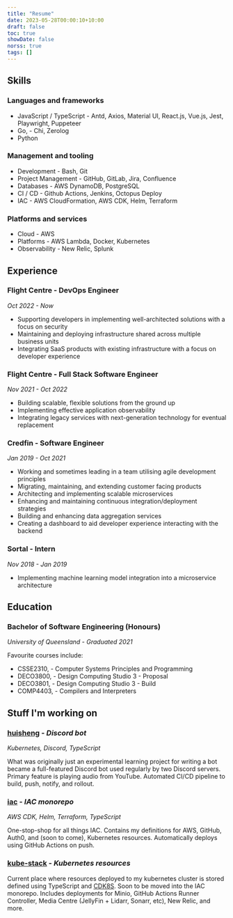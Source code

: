 ```yaml
---
title: "Resume"
date: 2023-05-28T00:00:10+10:00
draft: false
toc: true
showDate: false
norss: true
tags: []
---
```


## Skills

### Languages and frameworks

- JavaScript / TypeScript - Antd, Axios, Material UI, React.js, Vue.js, Jest, Playwright, Puppeteer
- Go, - Chi, Zerolog
- Python

### Management and tooling

- Development - Bash, Git
- Project Management - GitHub, GitLab, Jira, Confluence
- Databases - AWS DynamoDB, PostgreSQL
- CI / CD - Github Actions, Jenkins, Octopus Deploy
- IAC - AWS CloudFormation, AWS CDK, Helm, Terraform

### Platforms and services

- Cloud - AWS
- Platforms - AWS Lambda, Docker, Kubernetes
- Observability - New Relic, Splunk

## Experience

### Flight Centre - DevOps Engineer

_Oct 2022 - Now_

- Supporting developers in implementing well-architected solutions with a focus on security
- Maintaining and deploying infrastructure shared across multiple business units
- Integrating SaaS products with existing infrastructure with a focus on developer experience

### Flight Centre - Full Stack Software Engineer

_Nov 2021 - Oct 2022_

- Building scalable, flexible solutions from the ground up
- Implementing effective application observability
- Integrating legacy services with next-generation technology for eventual replacement

### Credfin - Software Engineer

_Jan 2019 - Oct 2021_

- Working and sometimes leading in a team utilising agile development principles
- Migrating, maintaining, and extending customer facing products
- Architecting and implementing scalable microservices
- Enhancing and maintaining continuous integration/deployment strategies
- Building and enhancing data aggregation services
- Creating a dashboard to aid developer experience interacting with the backend

### Sortal - Intern

_Nov 2018 - Jan 2019_

- Implementing machine learning model integration into a microservice architecture

## Education

### Bachelor of Software Engineering (Honours)

_University of Queensland - Graduated 2021_

Favourite courses include:

- CSSE2310, - Computer Systems Principles and Programming
- DECO3800, - Design Computing Studio 3 - Proposal
- DECO3801, - Design Computing Studio 3 - Build
- COMP4403, - Compilers and Interpreters

## Stuff I'm working on

### [huisheng](https://github.com/hans-m-song/huisheng) - _Discord bot_

_Kubernetes, Discord, TypeScript_

What was originally just an experimental learning project for writing a bot became a full-featured Discord bot used regularly by two Discord servers. Primary feature is playing audio from YouTube. Automated CI/CD pipeline to build, push, notify, and rollout.

### [iac](https://github.com/hans-m-song/iac) - _IAC monorepo_

_AWS CDK, Helm, Terraform, TypeScript_

One-stop-shop for all things IAC. Contains my definitions for AWS, GitHub, Auth0, and (soon to come), Kubernetes resources. Automatically deploys using GitHub Actions on push.

### [kube-stack](https://github.com/hans-m-song/kube-stack) - _Kubernetes resources_

Current place where resources deployed to my kubernetes cluster is stored defined using TypeScript and [CDK8S](https://cdk8s.io/). Soon to be moved into the IAC monorepo. Includes deployments for Minio, GitHub Actions Runner Controller, Media Centre (JellyFin + Lidarr, Sonarr, etc), New Relic, and more.
